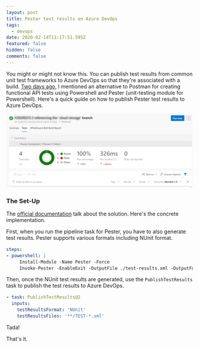 ```yaml
---
layout: post
title: Pester test results on Azure DevOps
tags:
  - devops
date: 2020-02-14T11:17:51.595Z
featured: false
hidden: false
comments: false
---
```

You might or might not know this. You can publish test results from common unit test frameworks to Azure DevOps so that they're associated with a build. [Two days ago](https://gaunacode.com/an-alternate-to-postman-for-api-tests), I mentioned an alternative to Postman for creating functional API tests using Powershell and Pester (unit-testing module for Powershell). Here's a quick guide on how to publish Pester test results to Azure DevOps. 

<!--more-->

![Screenshot of test results for Pester using Azure DevOps](/assets/uploads/2020-02-14_6-19-17.png "Test Results from Azure DevOps")

### The Set-Up

The [official documentation](https://pester.dev/docs/usage/test-results/#azure-devops) talk about the solution. Here's the concrete implementation. 

First, when you run the pipeline task for Pester, you have to also generate test results. Pester supports various formats including NUnit format. 

```yaml
steps:
- powershell: |
     Install-Module -Name Pester -Force
     Invoke-Pester -EnableExit -OutputFile ./test-results.xml -OutputFormat NUnitXml
```

Then, once the NUnit test results are generated, use the `PublishTestResults` task to publish the test results to Azure DevOps.

```yaml
- task: PublishTestResults@2
  inputs:
    testResultsFormat: 'NUnit'
    testResultsFiles: '**/TEST-*.xml'  
```

Tada! 

That's it.
